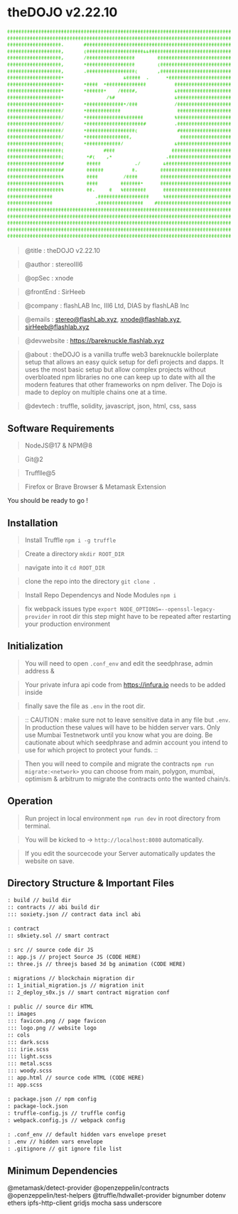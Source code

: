 # theDOJO v2.22.10

![image](./public/images/theDojoLogo.png)

> @title : theDOJO v2.22.10

> @author : stereoIII6

> @opSec : xnode

> @frontEnd : SirHeeb

> @company : flashLAB Inc, III6 Ltd, DIAS by flashLAB Inc

> @emails : stereo@flashLab.xyz, xnode@flashlab.xyz, sirHeeb@flashlab.xyz

> @devwebsite : https://bareknuckle.flashlab.xyz

> @about : theDOJO is a vanilla truffe web3 bareknuckle boilerplate setup that allows an easy quick setup for defi projects and dapps. It uses the most basic setup but allow complex projects without overbloated npm libraries no one can keep up to date with all the modern features that other frameworks on npm deliver. The Dojo is made to deploy on multiple chains one at a time.

> @devtech : truffle, solidity, javascript, json, html, css, sass

## Software Requirements

> NodeJS@17 & NPM@8

> Git@2

> Trufflle@5

> Firefox or Brave Browser & Metamask Extension

You should be ready to go !

## Installation

> Install Truffle `npm i -g truffle`

> Create a directory `mkdir ROOT_DIR`

> navigate into it `cd ROOT_DIR`

> clone the repo into the directory `git clone .`

> Install Repo Dependencys and Node Modules `npm i`

> fix webpack issues type `export NODE_OPTIONS=--openssl-legacy-provider` in root dir this step might have to be repeated after restarting your production environment

## Initialization

> You will need to open `.conf_env` and edit the seedphrase, admin address &

> Your private infura api code from https://infura.io needs to be added inside

> finally save the file as `.env` in the root dir.

> :: CAUTION : make sure not to leave sensitive data in any file but `.env`. In production these values will have to be hidden server vars. Only use Mumbai Testnetwork until you know what you are doing. Be cautionate about which seedphrase and admin account you intend to use for which project to protect your funds. ::

> Then you will need to compile and migrate the contracts `npm run migrate:<network>` you can choose from main, polygon, mumbai, optimism & arbitrum to migrate the contracts onto the wanted chain/s.

## Operation

> Run project in local environment `npm run dev` in root directory from terminal.

> You will be kicked to -> `http://localhost:8080` automatically.

> If you edit the sourcecode your Server automatically updates the website on save.

## Directory Structure & Important Files

```root
: build // build dir
:: contracts // abi build dir
::: soxiety.json // contract data incl abi

: contract
:: s0xiety.sol // smart contract

: src // source code dir JS
:: app.js // project Source JS (CODE HERE)
:: three.js // threejs based 3d bg animation (CODE HERE)

: migrations // blockchain migration dir
:: 1_initial_migration.js // migration init
:: 2_deploy_s0x.js // smart contract migration conf

: public // source dir HTML
:: images
::: favicon.png // page favicon
::: logo.png // website logo
:: cols
::: dark.scss
::: irie.scss
::: light.scss
::: metal.scss
::: woody.scss
:: app.html // source code HTML (CODE HERE)
:: app.scss

: package.json // npm config
: package-lock.json
: truffle-config.js // truffle config
: webpack.config.js // webpack config

: .conf_env // default hidden vars envelope preset
: .env // hidden vars envelope
: .gitignore // git ignore file list
```

## Minimum Dependencies

@metamask/detect-provider
@openzeppelin/contracts
@openzeppelin/test-helpers
@truffle/hdwallet-provider
bignumber
dotenv
ethers
ipfs-http-client
gridjs
mocha
sass
underscore
